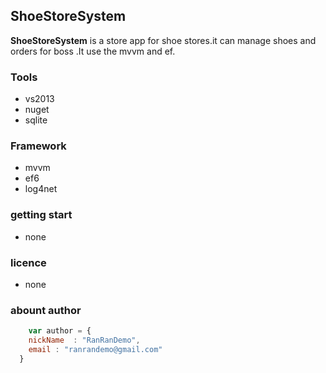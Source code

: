 ## ShoeStoreSystem ##
**ShoeStoreSystem** is a store app for shoe stores.it can manage shoes and orders for boss .It use the mvvm and ef.

### Tools ###

* vs2013
* nuget
* sqlite

### Framework ###

* mvvm
* ef6
* log4net

### getting start ###

* none

### licence ###

* none

### abount author ###

```javascript
	var author = {
    nickName  : "RanRanDemo",
    email : "ranrandemo@gmail.com"
  }
```
